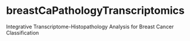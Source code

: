 # breastCaPathologyTranscriptomics
Integrative Transcriptome-Histopathology Analysis for Breast Cancer Classification
